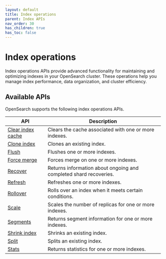 ```yaml
---
layout: default
title: Index operations
parent: Index APIs
nav_order: 30
has_children: true
has_toc: false
---
```


# Index operations

Index operations APIs provide advanced functionality for maintaining and optimizing indexes in your OpenSearch cluster. These operations help you manage index performance, data organization, and cluster efficiency.

## Available APIs

OpenSearch supports the following index operations APIs.

| API | Description |
|-----|-------------|
| [Clear index cache]({{site.url}}{{site.baseurl}}/api-reference/index-apis/clear-index-cache/) | Clears the cache associated with one or more indexes. |
| [Clone index]({{site.url}}{{site.baseurl}}/api-reference/index-apis/clone/) | Clones an existing index. |
| [Flush]({{site.url}}{{site.baseurl}}/api-reference/index-apis/flush/) | Flushes one or more indexes. |
| [Force merge]({{site.url}}{{site.baseurl}}/api-reference/index-apis/force-merge/) | Forces merge on one or more indexes. |
| [Recover]({{site.url}}{{site.baseurl}}/api-reference/index-apis/recover/) | Returns information about ongoing and completed shard recoveries. |
| [Refresh]({{site.url}}{{site.baseurl}}/api-reference/index-apis/refresh/) | Refreshes one or more indexes. |
| [Rollover]({{site.url}}{{site.baseurl}}/api-reference/index-apis/rollover/) | Rolls over an index when it meets certain conditions. |
| [Scale]({{site.url}}{{site.baseurl}}/api-reference/index-apis/scale/) | Scales the number of replicas for one or more indexes. |
| [Segments]({{site.url}}{{site.baseurl}}/api-reference/index-apis/segment/) | Returns segment information for one or more indexes. |
| [Shrink index]({{site.url}}{{site.baseurl}}/api-reference/index-apis/shrink-index/) | Shrinks an existing index. |
| [Split]({{site.url}}{{site.baseurl}}/api-reference/index-apis/split/) | Splits an existing index. |
| [Stats]({{site.url}}{{site.baseurl}}/api-reference/index-apis/stats/) | Returns statistics for one or more indexes. |